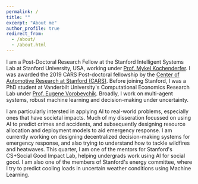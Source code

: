 ```yaml
---
permalink: /
title: ""
excerpt: "About me"
author_profile: true
redirect_from: 
  - /about/
  - /about.html
---
```


I am a Post-Doctoral Research Fellow at the Stanford Intelligent Systems Lab at Stanford University, USA, working under [Prof. Mykel Kochenderfer](https://engineering.stanford.edu/people/mykel-kochenderfer). I was awarded the 2019 CARS Post-doctoral fellowship by the [Center of Automotive Research at Stanford (CARS)](https://cars.stanford.edu/). Before joining Stanford, I was a PhD student at Vanderbilt University's Computational Economics Research Lab under [Prof. Eugene Vorobeychik](https://vorobeychik.com/). Broadly, I work on multi-agent systems, robust machine learning and decision-making under uncertainty. 

I am particularly intersted in applying AI to real-world problems, especially ones that have societal impacts. Much of my disseration focussed on using AI to predict crimes and accidents, and subsequently designing resource allocation and deployment models to aid emergency response. I am currently working on designing decentralized decision-making systems for emergency response, and also trying to understand how to tackle wildfires and heatwaves. This quarter, I am one of the mentors for Stanford's CS+Social Good Impact Lab, helping undergrads work using AI for social good. I am also one of the members of Stanford's energy committee, where I try to predict cooling loads in uncertain weather conditions using Machine Learning.


